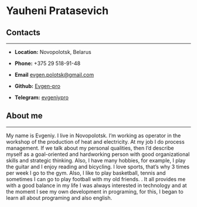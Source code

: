 # Yauheni Pratasevich

## Contacts

---

- **Location:** Novopolotsk, Belarus
- **Phone:** +375 29 518-91-48
- **Email** evgen.polotsk@gmail.com
- **Github:** [Evgen-pro](https://github.com/Evgen-pro)

- **Telegram:** [evgeniypro](@evgeniypro)

## About me

---

My name is Evgeniy. I live in Novopolotsk. I’m working as operator in the workshop of the production of heat and electricity. At my job I do process management. If we talk about my personal qualities, then I’d describe myself as a goal-oriented and hardworking person with good organizational skills and strategic thinking. Also, I have many hobbies, for example, I play the guitar and I enjoy reading and bicycling. I love sports, that’s why 3 times per week I go to the gym. Also, I like to play basketball, tennis and sometimes I can go to play football with my old friends. . It all provides me with a good balance in my life
I was always interested in technology and at the moment I see my own development in programing, for this, I began to learn all about programing and also english.
